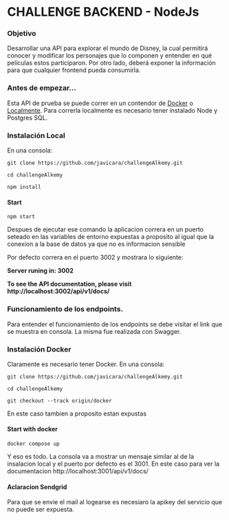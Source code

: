 

# CHALLENGE BACKEND - NodeJs
 

### Objetivo
Desarrollar una API para explorar el mundo de Disney, la cual permitirá conocer y modificar los
personajes que lo componen y entender en qué películas estos participaron. Por otro lado, deberá
exponer la información para que cualquier frontend pueda consumirla.

### Antes de empezar...
Esta API de prueba se puede correr en un contendor de [Docker](#instalación-docker) o [Localmente](#instalación-local). Para correrla localmente es necesario tener instalado Node y Postgres SQL.

### Instalación Local 
En una consola:

````
git clone https://github.com/javicara/challengeAlkemy.git
````
````
cd challengeAlkemy
````
````
npm install
````


#### Start


````
npm start
````
Despues de ejecutar ese comando la aplicacion correra en un puerto seteado en las variables de entorno expuestas
a proposito al igual que la conexion a la base de datos ya que no es informacion sensible

Por defecto correra en el puerto 3002 y mostrara lo siguiente: 

**Server runing in: 3002**

**To see the API documentation, please visit http://localhost:3002/api/v1/docs/**

### Funcionamiento de los endpoints.
Para entender el funcionamiento de los endpoints se debe visitar el link que se muestra en consola. La misma fue realizada con Swagger.

### Instalación Docker
Claramente es necesario tener Docker.
En una consola:

````
git clone https://github.com/javicara/challengeAlkemy.git
````
````
cd challengeAlkemy
````
````
git checkout --track origin/docker
````

En este caso tambien a proposito estan expustas 

#### Start with docker
````
docker compose up
````

Y eso es todo. La consola va a mostrar un mensaje similar al de la insalacion local y el puerto por defecto es el 3001. 
En este caso para ver la documentacion http://localhost:3001/api/v1/docs/

#### Aclaracion Sendgrid
Para que se envie el mail al logearse es necesiaro la apikey del servicio que no puede ser expuesta. 
